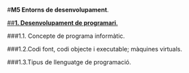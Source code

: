 #__M5 Entorns de desenvolupament__.

[##__1. Desenvolupament de programari__.]("programa_informatic.md")

###1.1. Concepte de programa informàtic.

###1.2.Codi font, codi objecte i executable; màquines virtuals.

###1.3.Tipus de llenguatge de programació.
